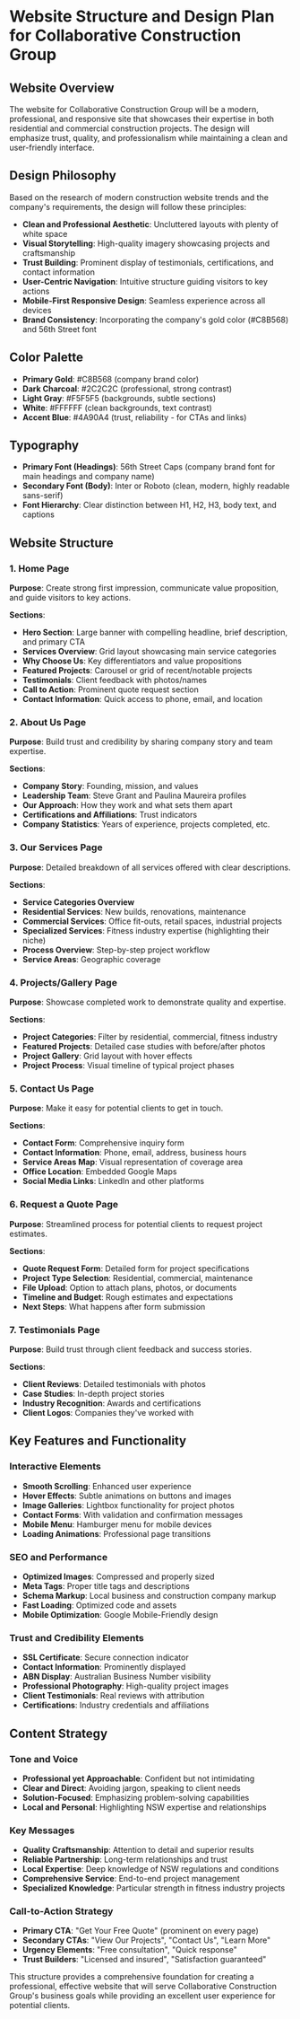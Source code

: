 # Website Structure and Design Plan for Collaborative Construction Group

## Website Overview
The website for Collaborative Construction Group will be a modern, professional, and responsive site that showcases their expertise in both residential and commercial construction projects. The design will emphasize trust, quality, and professionalism while maintaining a clean and user-friendly interface.

## Design Philosophy
Based on the research of modern construction website trends and the company's requirements, the design will follow these principles:

- **Clean and Professional Aesthetic**: Uncluttered layouts with plenty of white space
- **Visual Storytelling**: High-quality imagery showcasing projects and craftsmanship
- **Trust Building**: Prominent display of testimonials, certifications, and contact information
- **User-Centric Navigation**: Intuitive structure guiding visitors to key actions
- **Mobile-First Responsive Design**: Seamless experience across all devices
- **Brand Consistency**: Incorporating the company's gold color (#C8B568) and 56th Street font

## Color Palette
- **Primary Gold**: #C8B568 (company brand color)
- **Dark Charcoal**: #2C2C2C (professional, strong contrast)
- **Light Gray**: #F5F5F5 (backgrounds, subtle sections)
- **White**: #FFFFFF (clean backgrounds, text contrast)
- **Accent Blue**: #4A90A4 (trust, reliability - for CTAs and links)

## Typography
- **Primary Font (Headings)**: 56th Street Caps (company brand font for main headings and company name)
- **Secondary Font (Body)**: Inter or Roboto (clean, modern, highly readable sans-serif)
- **Font Hierarchy**: Clear distinction between H1, H2, H3, body text, and captions

## Website Structure

### 1. Home Page
**Purpose**: Create strong first impression, communicate value proposition, and guide visitors to key actions.

**Sections**:
- **Hero Section**: Large banner with compelling headline, brief description, and primary CTA
- **Services Overview**: Grid layout showcasing main service categories
- **Why Choose Us**: Key differentiators and value propositions
- **Featured Projects**: Carousel or grid of recent/notable projects
- **Testimonials**: Client feedback with photos/names
- **Call to Action**: Prominent quote request section
- **Contact Information**: Quick access to phone, email, and location

### 2. About Us Page
**Purpose**: Build trust and credibility by sharing company story and team expertise.

**Sections**:
- **Company Story**: Founding, mission, and values
- **Leadership Team**: Steve Grant and Paulina Maureira profiles
- **Our Approach**: How they work and what sets them apart
- **Certifications and Affiliations**: Trust indicators
- **Company Statistics**: Years of experience, projects completed, etc.

### 3. Our Services Page
**Purpose**: Detailed breakdown of all services offered with clear descriptions.

**Sections**:
- **Service Categories Overview**
- **Residential Services**: New builds, renovations, maintenance
- **Commercial Services**: Office fit-outs, retail spaces, industrial projects
- **Specialized Services**: Fitness industry expertise (highlighting their niche)
- **Process Overview**: Step-by-step project workflow
- **Service Areas**: Geographic coverage

### 4. Projects/Gallery Page
**Purpose**: Showcase completed work to demonstrate quality and expertise.

**Sections**:
- **Project Categories**: Filter by residential, commercial, fitness industry
- **Featured Projects**: Detailed case studies with before/after photos
- **Project Gallery**: Grid layout with hover effects
- **Project Process**: Visual timeline of typical project phases

### 5. Contact Us Page
**Purpose**: Make it easy for potential clients to get in touch.

**Sections**:
- **Contact Form**: Comprehensive inquiry form
- **Contact Information**: Phone, email, address, business hours
- **Service Areas Map**: Visual representation of coverage area
- **Office Location**: Embedded Google Maps
- **Social Media Links**: LinkedIn and other platforms

### 6. Request a Quote Page
**Purpose**: Streamlined process for potential clients to request project estimates.

**Sections**:
- **Quote Request Form**: Detailed form for project specifications
- **Project Type Selection**: Residential, commercial, maintenance
- **File Upload**: Option to attach plans, photos, or documents
- **Timeline and Budget**: Rough estimates and expectations
- **Next Steps**: What happens after form submission

### 7. Testimonials Page
**Purpose**: Build trust through client feedback and success stories.

**Sections**:
- **Client Reviews**: Detailed testimonials with photos
- **Case Studies**: In-depth project stories
- **Industry Recognition**: Awards and certifications
- **Client Logos**: Companies they've worked with

## Key Features and Functionality

### Interactive Elements
- **Smooth Scrolling**: Enhanced user experience
- **Hover Effects**: Subtle animations on buttons and images
- **Image Galleries**: Lightbox functionality for project photos
- **Contact Forms**: With validation and confirmation messages
- **Mobile Menu**: Hamburger menu for mobile devices
- **Loading Animations**: Professional page transitions

### SEO and Performance
- **Optimized Images**: Compressed and properly sized
- **Meta Tags**: Proper title tags and descriptions
- **Schema Markup**: Local business and construction company markup
- **Fast Loading**: Optimized code and assets
- **Mobile Optimization**: Google Mobile-Friendly design

### Trust and Credibility Elements
- **SSL Certificate**: Secure connection indicator
- **Contact Information**: Prominently displayed
- **ABN Display**: Australian Business Number visibility
- **Professional Photography**: High-quality project images
- **Client Testimonials**: Real reviews with attribution
- **Certifications**: Industry credentials and affiliations

## Content Strategy

### Tone and Voice
- **Professional yet Approachable**: Confident but not intimidating
- **Clear and Direct**: Avoiding jargon, speaking to client needs
- **Solution-Focused**: Emphasizing problem-solving capabilities
- **Local and Personal**: Highlighting NSW expertise and relationships

### Key Messages
- **Quality Craftsmanship**: Attention to detail and superior results
- **Reliable Partnership**: Long-term relationships and trust
- **Local Expertise**: Deep knowledge of NSW regulations and conditions
- **Comprehensive Service**: End-to-end project management
- **Specialized Knowledge**: Particular strength in fitness industry projects

### Call-to-Action Strategy
- **Primary CTA**: "Get Your Free Quote" (prominent on every page)
- **Secondary CTAs**: "View Our Projects", "Contact Us", "Learn More"
- **Urgency Elements**: "Free consultation", "Quick response"
- **Trust Builders**: "Licensed and insured", "Satisfaction guaranteed"

This structure provides a comprehensive foundation for creating a professional, effective website that will serve Collaborative Construction Group's business goals while providing an excellent user experience for potential clients.

